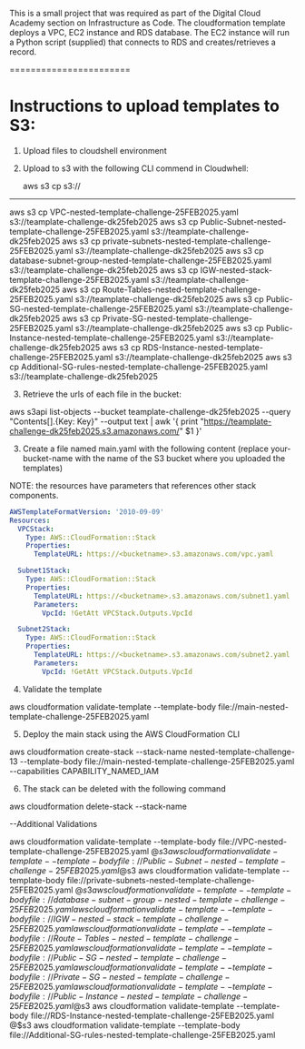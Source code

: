 This is a small project that was required as part of the Digital Cloud Academy section on Infrastructure as Code. 
The cloudformation template deploys a VPC, EC2 instance and RDS database. The EC2 instance will run a Python script (supplied) that connects to RDS and creates/retrieves a record.

=======================
# Instructions to upload templates to S3: 

1. Upload files to cloudshell environment

2. Upload to s3 with the following CLI commend in Cloudwhell:

   aws s3 cp <file-name> s3://<bucketname>
----------------

aws s3 cp VPC-nested-template-challenge-25FEB2025.yaml s3://teamplate-challenge-dk25feb2025
aws s3 cp Public-Subnet-nested-template-challenge-25FEB2025.yaml s3://teamplate-challenge-dk25feb2025
aws s3 cp private-subnets-nested-template-challenge-25FEB2025.yaml s3://teamplate-challenge-dk25feb2025
aws s3 cp database-subnet-group-nested-template-challenge-25FEB2025.yaml s3://teamplate-challenge-dk25feb2025
aws s3 cp IGW-nested-stack-template-challenge-25FEB2025.yaml s3://teamplate-challenge-dk25feb2025
aws s3 cp Route-Tables-nested-template-challenge-25FEB2025.yaml s3://teamplate-challenge-dk25feb2025
aws s3 cp Public-SG-nested-template-challenge-25FEB2025.yaml s3://teamplate-challenge-dk25feb2025
aws s3 cp Private-SG-nested-template-challenge-25FEB2025.yaml s3://teamplate-challenge-dk25feb2025
aws s3 cp Public-Instance-nested-template-challenge-25FEB2025.yaml s3://teamplate-challenge-dk25feb2025
aws s3 cp RDS-Instance-nested-template-challenge-25FEB2025.yaml s3://teamplate-challenge-dk25feb2025
aws s3 cp Additional-SG-rules-nested-template-challenge-25FEB2025.yaml s3://teamplate-challenge-dk25feb2025


3. Retrieve the urls of each file in the bucket: 

aws s3api list-objects --bucket teamplate-challenge-dk25feb2025 --query "Contents[].{Key: Key}" --output text | awk '{ print "https://teamplate-challenge-dk25feb2025.s3.amazonaws.com/" $1 }'

3. Create a file named main.yaml with the following content (replace your-bucket-name with the name of the S3 bucket where you uploaded the templates)

NOTE: the resources have parameters that references other stack components.

```yaml
AWSTemplateFormatVersion: '2010-09-09'
Resources:
  VPCStack:
    Type: AWS::CloudFormation::Stack
    Properties:
      TemplateURL: https://<bucketname>.s3.amazonaws.com/vpc.yaml

  Subnet1Stack:
    Type: AWS::CloudFormation::Stack
    Properties:
      TemplateURL: https://<bucketname>.s3.amazonaws.com/subnet1.yaml
      Parameters:
        VpcId: !GetAtt VPCStack.Outputs.VpcId

  Subnet2Stack:
    Type: AWS::CloudFormation::Stack
    Properties:
      TemplateURL: https://<bucketname>.s3.amazonaws.com/subnet2.yaml
      Parameters:
        VpcId: !GetAtt VPCStack.Outputs.VpcId
```
4. Validate the template

aws cloudformation validate-template --template-body file://main-nested-template-challenge-25FEB2025.yaml 

5. Deploy the main stack using the AWS CloudFormation CLI

aws cloudformation create-stack --stack-name nested-template-challenge-13 --template-body file://main-nested-template-challenge-25FEB2025.yaml --capabilities CAPABILITY_NAMED_IAM

6. The stack can be deleted with the following command

aws cloudformation delete-stack --stack-name <Stack Name>

--Additional Validations

aws cloudformation validate-template --template-body file://VPC-nested-template-challenge-25FEB2025.yaml @$s3
aws cloudformation validate-template --template-body file://Public-Subnet-nested-template-challenge-25FEB2025.yaml @$s3
aws cloudformation validate-template --template-body file://private-subnets-nested-template-challenge-25FEB2025.yaml @$s3
aws cloudformation validate-template --template-body file://database-subnet-group-nested-template-challenge-25FEB2025.yaml 
aws cloudformation validate-template --template-body file://IGW-nested-stack-template-challenge-25FEB2025.yaml 
aws cloudformation validate-template --template-body file://Route-Tables-nested-template-challenge-25FEB2025.yaml 
aws cloudformation validate-template --template-body file://Public-SG-nested-template-challenge-25FEB2025.yaml 
aws cloudformation validate-template --template-body file://Private-SG-nested-template-challenge-25FEB2025.yaml 
aws cloudformation validate-template --template-body file://Public-Instance-nested-template-challenge-25FEB2025.yaml @$s3
aws cloudformation validate-template --template-body file://RDS-Instance-nested-template-challenge-25FEB2025.yaml @$s3
aws cloudformation validate-template --template-body file://Additional-SG-rules-nested-template-challenge-25FEB2025.yaml
